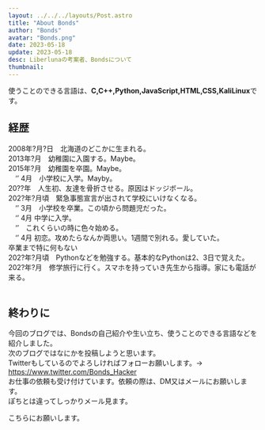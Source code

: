 ```yaml
---
layout: ../../../layouts/Post.astro
title: "About Bonds"
author: "Bonds"
avatar: "Bonds.png"
date: 2023-05-18
update: 2023-05-18
desc: Liberlunaの考案者、Bondsについて
thumbnail: 
---
```

使うことのできる言語は、**C,C++,Python,JavaScript,HTML,CSS,KaliLinux**です。
<br>
## 経歴
2008年?月?日　北海道のどこかに生まれる。
<br>
2013年?月　幼稚園に入園する。Maybe。
<br>
2015年?月　幼稚園を卒園。Maybe。
<br>
　‘’  4月　小学校に入学。Mayby。
 <br>
20??年　人生初、友達を骨折させる。原因はドッジボール。
<br>
202?年?月頃　緊急事態宣言が出されて学校にいけなくなる。
<br>
　‘’  3月　小学校を卒業。この頃から問題児だった。<br>
　‘’  4月 中学に入学。
 <br>
　‘’　これくらいの時に色々始める。
 <br>
　‘’  4月 初恋。攻めたらなんか両思い。1週間で別れる。愛していた。
<br>
卒業まで特に何もない
<br>
202?年?月頃　Pythonなどを勉強する。基本的なPythonは2、3日で覚えた。
<br>
202?年?月　修学旅行に行く。スマホを持っていき先生から指導。家にも電話が来る。
<br>
<br>
## 終わりに
今回のブログでは、Bondsの自己紹介や生い立ち、使うことのできる言語などを紹介しました。
<br>
次のブログではなにかを投稿しようと思います。
<br>
Twitterもしているのでよろしければフォローお願いします。→ https://www.twitter.com/Bonds_Hacker
<br>
お仕事の依頼も受け付けています。依頼の際は、DM又はメールにお願いします。
<br>
ぽちとは違ってしっかりメール見ます。
<br>

こちらにお願いします。

